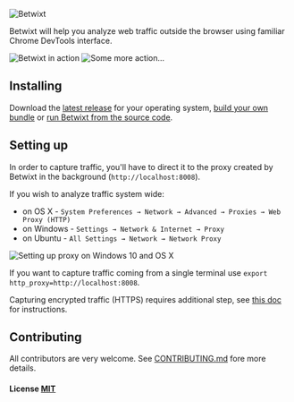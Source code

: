 ![Betwixt](http://i.imgur.com/kFJmjYR.png)

Betwixt will help you analyze web traffic outside the browser using familiar Chrome DevTools interface.

![Betwixt in action](http://i.imgur.com/ccgmL2C.gif)
![Some more action...](http://i.imgur.com/HfQAAN1.png)

## Installing

Download the [latest release](https://github.com/kdzwinel/betwixt/releases/latest) for your operating system, [build your own bundle](docs/building.md) or [run Betwixt from the source code](docs/building.md).

## Setting up

In order to capture traffic, you'll have to direct it to the proxy created by Betwixt in the background (`http://localhost:8008`).

If you wish to analyze traffic system wide:
- on OS X - `System Preferences → Network → Advanced → Proxies → Web Proxy (HTTP)`
- on Windows - `Settings → Network & Internet → Proxy`
- on Ubuntu - `All Settings → Network → Network Proxy`

![Setting up proxy on Windows 10 and OS X](http://i.imgur.com/ZVldO35.png)

If you want to capture traffic coming from a single terminal use `export http_proxy=http://localhost:8008`.

Capturing encrypted traffic (HTTPS) requires additional step, see [this doc](docs/https.md) for instructions.

## Contributing

All contributors are very welcome. See [CONTRIBUTING.md](CONTRIBUTING.md) fore more details.

#### License [MIT](LICENSE.md)
